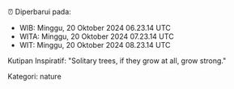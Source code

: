 ⏰ Diperbarui pada:
- WIB: Minggu, 20 Oktober 2024 06.23.14 UTC
- WITA: Minggu, 20 Oktober 2024 07.23.14 UTC
- WIT: Minggu, 20 Oktober 2024 08.23.14 UTC

Kutipan Inspiratif:
"Solitary trees, if they grow at all, grow strong."


Kategori: nature

